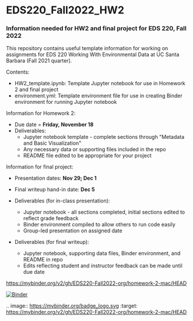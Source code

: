 # EDS220_Fall2022_HW2
### Information needed for HW2 and final project for EDS 220, Fall 2022

This repository contains useful template information for working on assignments for EDS 220 Working With Environmental Data at UC Santa Barbara (Fall 2021 quarter). 

Contents:
- HW2_template.ipynb: Template Jupyter notebook for use in Homework 2 and final project
- environment.yml: Template environment file for use in creating Binder environment for running Jupyter notebook

Information for Homework 2:
- Due date = **Friday, November 18**
- Deliverables:
   - Jupyter notebook template - complete sections through "Metadata and Basic Visualization"
   - Any necessary data or supporting files included in the repo
   - README file edited to be appropriate for your project


Information for final project:
- Presentation dates: **Nov 29; Dec 1**
- Final writeup hand-in date: **Dec 5**
- Deliverables (for in-class presentation):
  - Jupyter notebook - all sections completed, initial sections edited to reflect grade feedback
  - Binder environment compiled to allow others to run code easily
  - Group-led presentation on assigned date

- Deliverables (for final writeup):
  - Jupyter notebook, supporting data files, Binder environment, and README in repo
  - Edits reflecting student and instructor feedback can be made until due date


https://mybinder.org/v2/gh/EDS220-Fall2022-org/homework-2-mac/HEAD

[![Binder](https://mybinder.org/badge_logo.svg)](https://mybinder.org/v2/gh/EDS220-Fall2022-org/homework-2-mac/HEAD)

.. image:: https://mybinder.org/badge_logo.svg
 :target: https://mybinder.org/v2/gh/EDS220-Fall2022-org/homework-2-mac/HEAD
